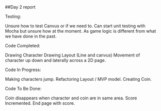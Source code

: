 ##Day 2 report

Testing:

Unsure how to test Canvus or if we need to.
Can start unit testing with Mocha but unsure how at the moment. As game logic is different from what we have done in the past.

Code Completed:

Drawing Character
Drawing Layout (Line and canvus)
Movement of character up down and laterally across a 2D page.

Code In Progress:

Making characters jump.
Refactoring Layout / MVP model.
Creating Coin.

Code To Be Done:

Coin disappears when character and coin are in same area.
Score Incremented.
End page with score.
